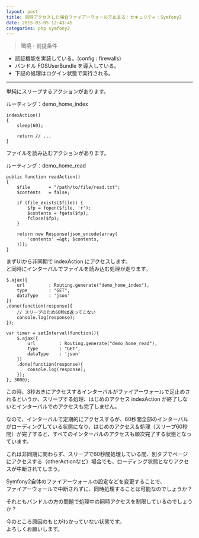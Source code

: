 ```yaml
---
layout: post
title: 同時アクセスした場合ファイアーウォールで止まる：セキュリティ：Symfony2
date: 2015-03-05 12:43:45
categories: php symfony2
---
```

<blockquote>
  <p>環境・前提条件</p>
</blockquote>

<ul>
<li>認証機能を実装している。(config : firewalls) </li>
<li>バンドル FOSUserBundle を導入している。</li>
<li>下記の処理はログイン状態で実行される。</li>
</ul>

<hr>

<p>単純にスリープするアクションがあります。</p>

<p>ルーティング：demo_home_index</p>

```
indexAction()
{
    sleep(60);

    return // ...
}
```

<p>ファイルを読み込むアクションがあります。</p>

<p>ルーティング：demo_home_read</p>

```
public function readAction()
{
    $file       = "/path/to/file/read.txt";
    $contents   = false;

    if (file_exists($file)) {
        $fp = fopen($file, 'r');
        $contents = fgets($fp);
        fclose($fp);
    }

    return new Response(json_encode(array(
        'contents' =&gt; $contents,
    )));
}
```

<p>まずUIから非同期で indexAction にアクセスします。<br>
と同時にインターバルでファイルを読み込む処理が走ります。</p>

```
$.ajax({
    url         : Routing.generate("demo_home_index"),
    type        : "GET",
    dataType    : 'json'
})
.done(function(response){
    // スリープのため60秒は返ってこない
    console.log(response);
});

var timer = setInterval(function(){
    $.ajax({
        url         : Routing.generate("demo_home_read"),
        type        : "GET",
        dataType    : 'json'
    })
    .done(function(response){
        console.log(response);
    });
}, 3000);
```

<p>この時、3秒おきにアクセスするインターバルがファイアーウォールで足止めされるというか、スリープする処理、はじめのアクセス indexAction が終了しないとインターバルでのアクセスも完了しません。</p>

<p>なので、インターバルで定期的にアクセスするが、60秒間全部のインターバルがローディングしている状態になり、はじめのアクセス＆処理（スリープ60秒間）が完了すると、すべてのインターバルのアクセスも順次完了する状態となっています。</p>

<p>これは非同期に関わらず、スリープで60秒間処理している間、別タブでページにアクセスする（otherActionなど）場合でも、ローディング状態となりアクセスが中断されてしまう。</p>

<p>Symfony2自体のファイアーウォールの設定などを変更することで、<br>
ファイアーウォールで中断されずに、同時処理することは可能なのでしょうか？</p>

<p>それともバンドルの方の問題で処理中の同時アクセスを制限しているのでしょうか？</p>

<p>今のところ原因のもとがわかっていない状態です。<br>
よろしくお願いします。</p>
